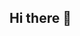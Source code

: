 ## Hi there 👋

<!--
**codebanked/codebanked** is a ✨ _special_ ✨ repository because its `README.md` (this file) appears on your GitHub profile.

Here are some ideas to get you started:
## About Me

I am a coder, working full time at Lloyd.
- 🔭 I’m currently working on ...
- 🌱 I’m currently learning ...
- 👯 I’m looking to collaborate on ...
- 🤔 I’m looking for help with ...
- 💬 Ask me about ...
- 📫 How to reach me: ...
- 😄 Pronouns: ...
- ⚡ Fun fact: ...
-->  
